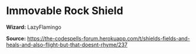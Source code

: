 # Immovable Rock Shield

**Wizard:** LazyFlamingo

**Source:** https://the-codespells-forum.herokuapp.com/t/shields-fields-and-heals-and-also-flight-but-that-doesnt-rhyme/237
